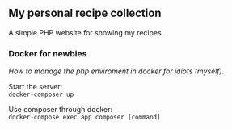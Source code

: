 ## My personal recipe collection
A simple PHP website for showing my recipes.


### Docker for newbies
*How to manage the php enviroment in docker for idiots (myself).*

Start the server:  
`docker-composer up`  

Use composer through docker:  
`docker-compose exec app composer [command]`